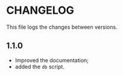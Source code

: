 # CHANGELOG

This file logs the changes between versions.

## 1.1.0

 * Improved the documentation;
 * added the `db` script.
